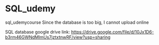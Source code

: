 # SQL_udemy
sql_udemycourse
Since the database is too big, I cannot upload online

SQL database google drive link: https://drive.google.com/file/d/10Jx1D6-b3rm46GWNdMlmUs7jztxtnwRF/view?usp=sharing

